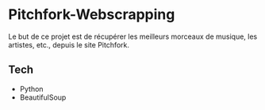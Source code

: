 # Pitchfork-Webscrapping
 
Le but de ce projet est de récupérer les meilleurs morceaux de musique, les artistes, etc., depuis le site Pitchfork.

## Tech

- Python
- BeautifulSoup